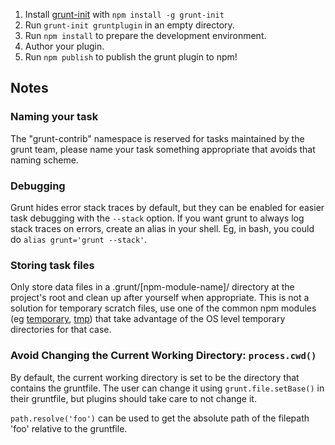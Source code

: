 1. Install [grunt-init](/gruntjs/grunt-init) with `npm install -g grunt-init`
2. Run `grunt-init gruntplugin` in an empty directory.
3. Run `npm install` to prepare the development environment.
4. Author your plugin.
5. Run `npm publish` to publish the grunt plugin to npm!

## Notes

### Naming your task

The "grunt-contrib" namespace is reserved for tasks maintained by the grunt team, please name your task something appropriate that avoids that naming scheme.

### Debugging
Grunt hides error stack traces by default, but they can be enabled for easier task debugging with the `--stack` option. If you want grunt to always log stack traces on errors, create an alias in your shell. Eg, in bash, you could do `alias grunt='grunt --stack'`.

### Storing task files

Only store data files in a .grunt/[npm-module-name]/ directory at the project's root and clean up after yourself when appropriate. This is not a solution for temporary scratch files, use one of the common npm modules (eg [temporary](https://npmjs.org/package/temporary), [tmp](https://npmjs.org/package/tmp)) that take advantage of the OS level temporary directories for that case.

### Avoid Changing the Current Working Directory: `process.cwd()`
By default, the current working directory is set to be the directory that contains the gruntfile. The user can change it using `grunt.file.setBase()` in their gruntfile, but plugins should take care to not change it.

`path.resolve('foo')` can be used to get the absolute path of the filepath 'foo' relative to the gruntfile.
